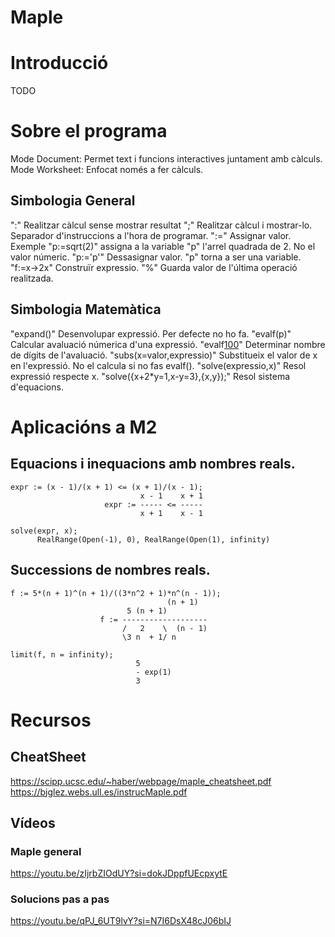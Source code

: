 # Maple
# Introducció
TODO

# Sobre el programa
Mode Document: Permet text i funcions interactives juntament amb càlculs.
Mode Worksheet: Enfocat només a fer càlculs.

## Simbologia General
":" Realitzar càlcul sense mostrar resultat
";" Realitzar càlcul i mostrar-lo. Separador d'instruccions a l'hora de programar.
":=" Assignar valor. Exemple "p:=sqrt(2)" assigna a la variable "p" l'arrel quadrada de 2. No el valor númeric.
"p:='p'" Dessasignar valor. "p" torna a ser una variable.
"f:=x->2x" Construïr expressio.
"%" Guarda valor de l'última operació realitzada.

## Simbologia Matemàtica
"expand()" Desenvolupar expressió. Per defecte no ho fa.
"evalf(p)" Calcular avaluació númerica d'una expressió.
"evalf[100](pi)" Determinar nombre de dígits de l'avaluació.
"subs(x=valor,expressio)" Substitueix el valor de x en l'expressió. No el calcula si no fas evalf().
"solve(expressio,x)" Resol expressió respecte x.
"solve({x+2*y=1,x-y=3},{x,y});" Resol sistema d'equacions.

# Aplicacións a M2 
## Equacions i inequacions amb nombres reals.
```
expr := (x - 1)/(x + 1) <= (x + 1)/(x - 1);
                             x - 1    x + 1
                     expr := ----- <= -----
                             x + 1    x - 1

solve(expr, x);
      RealRange(Open(-1), 0), RealRange(Open(1), infinity)
```

## Successions de nombres reals.
```
f := 5*(n + 1)^(n + 1)/((3*n^2 + 1)*n^(n - 1));
                                   (n + 1)  
                          5 (n + 1)         
                    f := -------------------
                         /   2    \  (n - 1)
                         \3 n  + 1/ n       

limit(f, n = infinity);
                            5       
                            - exp(1)
                            3       
```

# Recursos
## CheatSheet
https://scipp.ucsc.edu/~haber/webpage/maple_cheatsheet.pdf
https://bjglez.webs.ull.es/instrucMaple.pdf

## Vídeos
### Maple general
https://youtu.be/zIjrbZIOdUY?si=dokJDppfUEcpxytE

### Solucions pas a pas
https://youtu.be/qPJ_6UT9lvY?si=N7I6DsX48cJ06bIJ